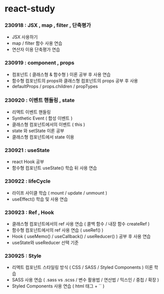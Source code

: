 # react-study

### 230918 : JSX , map , filter , 단축평가
- JSX 사용하기
- map / filter 함수 사용 연습
- 연산자 이용 단축평가 연습

### 230919 : component , props
- 컴포넌트 ( 클래스형 & 함수형 ) 이론 공부 후 사용 연습
- 함수형 컴포넌트의 props와 클래스형 컴포넌트의 props 공부 후 사용
- defaultProps / props.children / propTypes

### 230920 : 이벤트 핸들링 , state
- 리액트 이벤트 핸들링
- Synthetic Event ( 합성 이벤트 )
- 클래스형 컴포넌트에서의 이벤트 ( this )
- state 와 setState 이론 공부 
- 클래스형 컴포넌트에서 state 이용 

### 230921 : useState
- react Hook 공부
- 함수형 컴포넌트 useState() 학습 뒤 사용 연습

### 230922 : lifeCycle
- 라이프 사이클 학습 ( mount / update / unmount )
- useEffect() 학습 및 사용 연습

### 230923 : Ref , Hook
- 클래스형 컴포넌트에서의 ref 사용 연습 ( 콜백 함수 / 내장 함수 createRef )
- 함수형 컴포넌트에서의 ref 사용 연습 ( useRef() )
- Hook ( useMemo() / useCallback() / useReducer() ) 공부 후 사용 연습
- useState와 useReducer 선택 기준

### 230925 : Style
- 리액트 컴포넌트 스타일링 방식 ( CSS / SASS / Styled Components ) 이론 학습
- SASS 사용 연습 ( .sass vs .scss / 변수 활용법 / 연산법 / 믹스인 / 중첩 / 확장 )
- Styled Components 사용 연습 ( html 태그 + `` )

